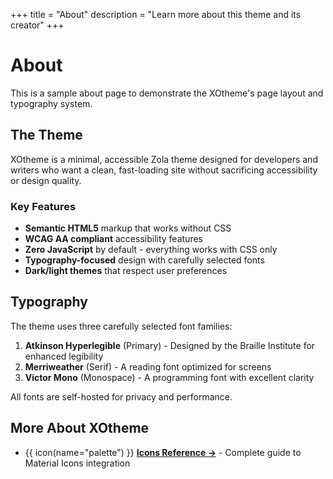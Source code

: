 +++
title = "About"
description = "Learn more about this theme and its creator"
+++

# About

This is a sample about page to demonstrate the XOtheme's page layout and typography system.

## The Theme

XOtheme is a minimal, accessible Zola theme designed for developers and writers who want a clean, fast-loading site without sacrificing accessibility or design quality.

### Key Features

- **Semantic HTML5** markup that works without CSS
- **WCAG AA compliant** accessibility features
- **Zero JavaScript** by default - everything works with CSS only
- **Typography-focused** design with carefully selected fonts
- **Dark/light themes** that respect user preferences

## Typography

The theme uses three carefully selected font families:

1. **Atkinson Hyperlegible** (Primary) - Designed by the Braille Institute for enhanced legibility
2. **Merriweather** (Serif) - A reading font optimized for screens
3. **Victor Mono** (Monospace) - A programming font with excellent clarity

All fonts are self-hosted for privacy and performance.

## More About XOtheme

- {{ icon(name="palette") }} **[Icons Reference →](/about/icons/)** - Complete guide to Material Icons integration
